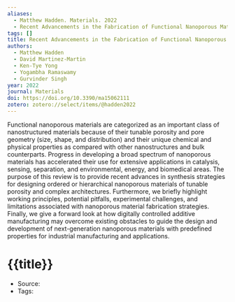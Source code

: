 ```yaml
---
aliases:
  - Matthew Hadden. Materials. 2022
  - Recent Advancements in the Fabrication of Functional Nanoporous Materials and Their Biomedical Applications
tags: []
title: Recent Advancements in the Fabrication of Functional Nanoporous Materials and Their Biomedical Applications
authors:
  - Matthew Hadden
  - David Martinez-Martin
  - Ken-Tye Yong
  - Yogambha Ramaswamy
  - Gurvinder Singh
year: 2022
journal: Materials
doi: https://doi.org/10.3390/ma15062111
zotero: zotero://select/items/@hadden2022
---
```

<!-- START_ABSTRACT -->
Functional nanoporous materials are categorized as an important class of nanostructured materials because of their tunable porosity and pore geometry (size, shape, and distribution) and their unique chemical and physical properties as compared with other nanostructures and bulk counterparts. Progress in developing a broad spectrum of nanoporous materials has accelerated their use for extensive applications in catalysis, sensing, separation, and environmental, energy, and biomedical areas. The purpose of this review is to provide recent advances in synthesis strategies for designing ordered or hierarchical nanoporous materials of tunable porosity and complex architectures. Furthermore, we briefly highlight working principles, potential pitfalls, experimental challenges, and limitations associated with nanoporous material fabrication strategies. Finally, we give a forward look at how digitally controlled additive manufacturing may overcome existing obstacles to guide the design and development of next-generation nanoporous materials with predefined properties for industrial manufacturing and applications.
<!-- END_ABSTRACT -->

<!-- START_TEMPLATE -->
# {{title}}

- Source:
- Tags: 
<!-- END_TEMPLATE -->